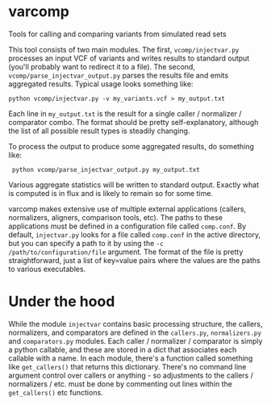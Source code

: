 # varcomp
Tools for calling and comparing variants from simulated read sets

This tool consists of two main modules. The first, `vcomp/injectvar.py` processes an input VCF of variants and writes results to standard output (you'll probably want to redirect it to a file). The second, `vcomp/parse_injectvar_output.py` parses the results file and emits aggregated results. Typical usage looks something like:

    python vcomp/injectvar.py -v my_variants.vcf > my_output.txt
  
Each line in `my_output.txt` is the result for a single caller / normalizer / comparator combo. The format should be pretty self-explanatory, although the list of all possible result types is steadily changing. 

 To process the output to produce some aggregated results, do something like:
 
     python vcomp/parse_injectvar_output.py my_output.txt
     
 Various aggregate statistics will be written to standard output. Exactly what is computed is in flux and is likely to remain so for some time. 
 
 varcomp makes extensive use of multiple external applications (callers, normalizers, aligners, comparison tools, etc). The paths to these applications must be defined in a configuration file called `comp.conf`. By default, `injectvar.py` looks for a file called `comp.conf` in the active directory, but you can specify a path to it by using the `-c /path/to/configuration/file` argument. The format of the file is pretty straightforward, just a list of key=value pairs where the values are the paths to various executables. 
 
 # Under the hood
 
 While the module `injectvar` contains basic processing structure, the callers, normalizers, and comparators are defined in the `callers.py`, `normalizers.py` and `comparators.py` modules. Each caller / normalizer / comparator is simply a python callable, and these are stored in a dict that associates each callable with a name. In each module, there's a function called something like `get_callers()` that returns this dictionary. There's no command line argument control over callers or anything - so adjustments to the callers / normalizers / etc. must be done by commenting out lines within the `get_callers()` etc functions. 
 
  
